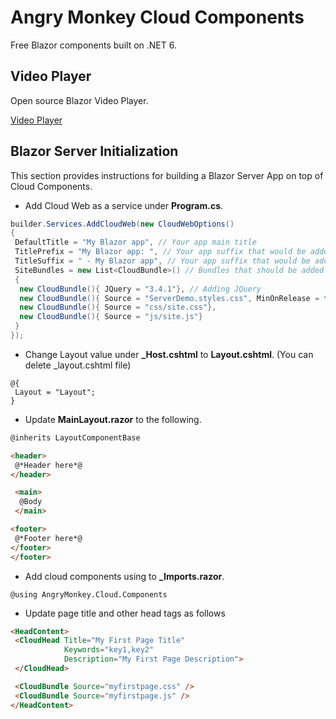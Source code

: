 # Angry Monkey Cloud Components

Free Blazor components built on .NET 6.

## Video Player

Open source Blazor Video Player.

[Video Player](https://github.com/angrymonkeycloud/CloudComponents/tree/main/Components/VideoPlayer)


## Blazor Server Initialization

This section provides instructions for building a Blazor Server App on top of Cloud Components.

- Add Cloud Web as a service under **Program.cs**.

```cs
builder.Services.AddCloudWeb(new CloudWebOptions()
{
 DefaultTitle = "My Blazor app", // Your app main title
 TitlePrefix = "My Blazor app: ", // Your app suffix that would be added to a page title if exists
 TitleSuffix = " - My Blazor app", // Your app suffix that would be added to a page title if exists
 SiteBundles = new List<CloudBundle>() // Bundles that should be added to the layout
 {
  new CloudBundle(){ JQuery = "3.4.1"}, // Adding JQuery
  new CloudBundle(){ Source = "ServerDemo.styles.css", MinOnRelease = false},
  new CloudBundle(){ Source = "css/site.css"},
  new CloudBundle(){ Source = "js/site.js"}
 }
});
```

- Change Layout value under **_Host.cshtml** to **Layout.cshtml**. (You can delete _layout.cshtml file)

```cshtml
@{
 Layout = "Layout";
}
```

- Update **MainLayout.razor** to the following.

```html
@inherits LayoutComponentBase

<header>
 @*Header here*@
</header>

 <main>
  @Body
 </main>

<footer>
 @*Footer here*@
</footer>
</footer>
```

- Add cloud components using to **_Imports.razor**.

```razor
@using AngryMonkey.Cloud.Components
```

- Update page title and other head tags as follows

```html
<HeadContent>
 <CloudHead Title="My First Page Title"
            Keywords="key1,key2"
            Description="My First Page Description">
 </CloudHead>

 <CloudBundle Source="myfirstpage.css" />
 <CloudBundle Source="myfirstpage.js" />
</HeadContent>
```